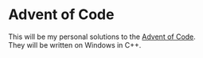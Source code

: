 # Advent of Code
This will be my personal solutions to the [Advent of Code](http://adventofcode.com/).  
They will be written on Windows in C++.